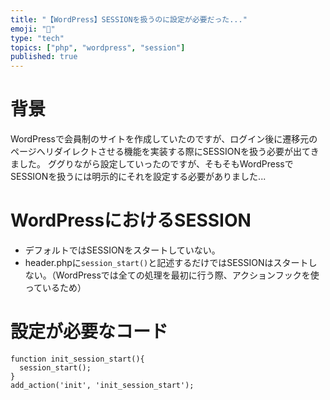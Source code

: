 ```yaml
---
title: "【WordPress】SESSIONを扱うのに設定が必要だった..."
emoji: "🥶"
type: "tech"
topics: ["php", "wordpress", "session"]
published: true
---
```


# 背景
WordPressで会員制のサイトを作成していたのですが、ログイン後に遷移元のページへリダイレクトさせる機能を実装する際にSESSIONを扱う必要が出てきました。
ググりながら設定していったのですが、そもそもWordPressでSESSIONを扱うには明示的にそれを設定する必要がありました...

# WordPressにおけるSESSION
- デフォルトではSESSIONをスタートしていない。
- header.phpに`session_start()`と記述するだけではSESSIONはスタートしない。（WordPressでは全ての処理を最初に行う際、アクションフックを使っているため）

# 設定が必要なコード
```php:functions.php
function init_session_start(){
  session_start();
}
add_action('init', 'init_session_start');
```